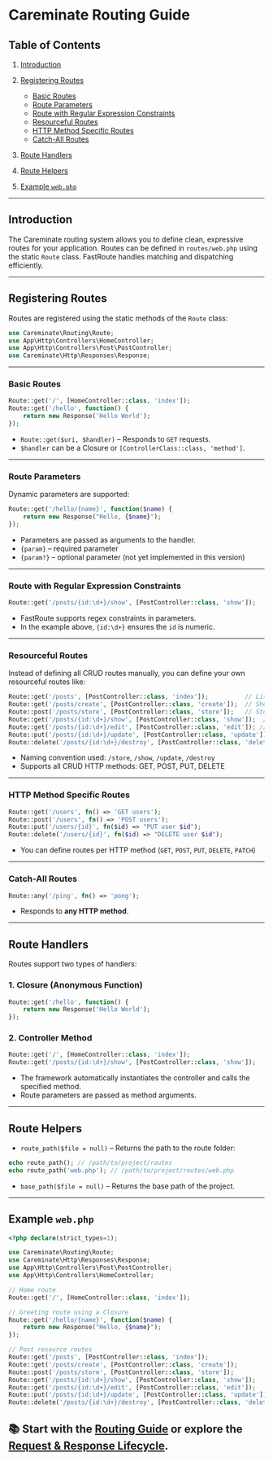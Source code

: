 # Careminate Routing Guide

## Table of Contents

1. [Introduction](#introduction)
2. [Registering Routes](#registering-routes)

   * [Basic Routes](#basic-routes)
   * [Route Parameters](#route-parameters)
   * [Route with Regular Expression Constraints](#route-with-regular-expression-constraints)
   * [Resourceful Routes](#resourceful-routes)
   * [HTTP Method Specific Routes](#http-method-specific-routes)
   * [Catch-All Routes](#catch-all-routes)
3. [Route Handlers](#route-handlers)
4. [Route Helpers](#route-helpers)
5. [Example `web.php`](#example-webphp)

---

## Introduction

The Careminate routing system allows you to define clean, expressive routes for your application. Routes can be defined in `routes/web.php` using the static `Route` class. FastRoute handles matching and dispatching efficiently.

---

## Registering Routes

Routes are registered using the static methods of the `Route` class:

```php
use Careminate\Routing\Route;
use App\Http\Controllers\HomeController;
use App\Http\Controllers\Post\PostController;
use Careminate\Http\Responses\Response;
```

---

### Basic Routes

```php
Route::get('/', [HomeController::class, 'index']);
Route::get('/hello', function() {
    return new Response('Hello World');
});
```

* `Route::get($uri, $handler)` – Responds to `GET` requests.
* `$handler` can be a Closure or `[ControllerClass::class, 'method']`.

---

### Route Parameters

Dynamic parameters are supported:

```php
Route::get('/hello/{name}', function($name) {
    return new Response("Hello, {$name}");
});
```

* Parameters are passed as arguments to the handler.
* `{param}` – required parameter
* `{param?}` – optional parameter (not yet implemented in this version)

---

### Route with Regular Expression Constraints

```php
Route::get('/posts/{id:\d+}/show', [PostController::class, 'show']);
```

* FastRoute supports regex constraints in parameters.
* In the example above, `{id:\d+}` ensures the `id` is numeric.

---

### Resourceful Routes

Instead of defining all CRUD routes manually, you can define your own resourceful routes like:

```php
Route::get('/posts', [PostController::class, 'index']);          // List posts
Route::get('/posts/create', [PostController::class, 'create']);  // Show create form
Route::post('/posts/store', [PostController::class, 'store']);   // Store new post
Route::get('/posts/{id:\d+}/show', [PostController::class, 'show']);  // Show single post
Route::get('/posts/{id:\d+}/edit', [PostController::class, 'edit']); // Show edit form
Route::put('/posts/{id:\d+}/update', [PostController::class, 'update']); // Update post
Route::delete('/posts/{id:\d+}/destroy', [PostController::class, 'delete']); // Delete post
```

* Naming convention used: `/store`, `/show`, `/update`, `/destroy`
* Supports all CRUD HTTP methods: GET, POST, PUT, DELETE

---

### HTTP Method Specific Routes

```php
Route::get('/users', fn() => 'GET users');
Route::post('/users', fn() => 'POST users');
Route::put('/users/{id}', fn($id) => "PUT user $id");
Route::delete('/users/{id}', fn($id) => "DELETE user $id");
```

* You can define routes per HTTP method (`GET`, `POST`, `PUT`, `DELETE`, `PATCH`)

---

### Catch-All Routes

```php
Route::any('/ping', fn() => 'pong');
```

* Responds to **any HTTP method**.

---

## Route Handlers

Routes support two types of handlers:

### 1. Closure (Anonymous Function)

```php
Route::get('/hello', function() {
    return new Response('Hello World');
});
```

### 2. Controller Method

```php
Route::get('/', [HomeController::class, 'index']);
Route::get('/posts/{id:\d+}/show', [PostController::class, 'show']);
```

* The framework automatically instantiates the controller and calls the specified method.
* Route parameters are passed as method arguments.

---

## Route Helpers

* `route_path($file = null)` – Returns the path to the route folder:

```php
echo route_path(); // /path/to/project/routes
echo route_path('web.php'); // /path/to/project/routes/web.php
```

* `base_path($file = null)` – Returns the base path of the project.

---

## Example `web.php`

```php
<?php declare(strict_types=1);

use Careminate\Routing\Route;
use Careminate\Http\Responses\Response;
use App\Http\Controllers\Post\PostController;
use App\Http\Controllers\HomeController;

// Home route
Route::get('/', [HomeController::class, 'index']);

// Greeting route using a Closure
Route::get('/hello/{name}', function($name) {
    return new Response("Hello, {$name}");
});

// Post resource routes
Route::get('/posts', [PostController::class, 'index']);          
Route::get('/posts/create', [PostController::class, 'create']);  
Route::post('/posts/store', [PostController::class, 'store']);   
Route::get('/posts/{id:\d+}/show', [PostController::class, 'show']);  
Route::get('/posts/{id:\d+}/edit', [PostController::class, 'edit']);
Route::put('/posts/{id:\d+}/update', [PostController::class, 'update']);
Route::delete('/posts/{id:\d+}/destroy', [PostController::class, 'delete']);  
```
📚 Start with the [Routing Guide](route.md) or explore the [Request & Response Lifecycle](request-response.md).
---